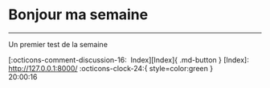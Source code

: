 <!---ID: note-17072023-200016--->
# __Bonjour ma semaine__
----
Un premier test de la semaine

[:octicons-comment-discussion-16:&nbsp; Index][Index]{ .md-button }
[Index]: http://127.0.0.1:8000/
:octicons-clock-24:{ style=color:green }  
20:00:16  
<!--- ID: [Bonjour ma semaine](note-17072023-194844.md) --->
